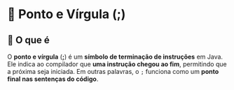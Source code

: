 # 📘 Ponto e Vírgula (;)

## 🧩 O que é

O **ponto e vírgula** (**;**) é um **símbolo de terminação de instruções** em Java.
Ele indica ao compilador que **uma instrução chegou ao fim**, permitindo que a próxima seja iniciada.
Em outras palavras, o `;` funciona como um **ponto final nas sentenças do código**.
